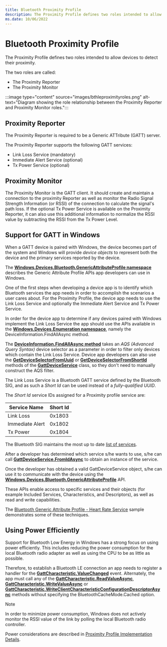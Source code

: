 ```yaml
---
title: Bluetooth Proximity Profile
description: The Proximity Profile defines two roles intended to allow devices to detect their proximity.
ms.date: 10/06/2022
---
```


# Bluetooth Proximity Profile

The Proximity Profile defines two roles intended to allow devices to detect their proximity.

The two roles are called:

- The Proximity Reporter
- The Proximity Monitor

:::image type="content" source="images/bthleproximityroles.png" alt-text="Diagram showing the role relationship between the Proximity Reporter and Proximity Monitor roles.":::

## Proximity Reporter

The Proximity Reporter is required to be a Generic ATTribute (GATT) server.

The Proximity Reporter supports the following GATT services:

- Link Loss Service (mandatory)
- Immediate Alert Service (optional)
- Tx Power Service (optional)

## Proximity Monitor

The Proximity Monitor is the GATT client. It should create and maintain a connection to the proximity Reporter as well as monitor the Radio Signal Strength Information (or RSSI) of the connection to calculate the signal's path loss. If the optional Tx Power Service is available on the Proximity Reporter, it can also use this additional information to normalize the RSSI value by subtracting the RSSI from the Tx Power Level.

## Support for GATT in Windows

When a GATT device is paired with Windows, the device becomes part of the system and Windows will provide *device objects* to represent both the device and the primary services reported by the device.

The [**Windows.Devices.Bluetooth.GenericAttributeProfile namespace**](/uwp/api/Windows.Devices.Bluetooth.GenericAttributeProfile) describes the Generic Attribute Profile APIs app developers can use in Windows.

One of the first steps when developing a device app is to identify which Bluetooth services the app needs in order to accomplish the scenarios a user cares about. For the Proximity Profile, the device app needs to use the Link Loss Service and optionally the Immediate Alert Service and Tx Power Service.

In order for the device app to determine if any devices paired with Windows implement the Link Loss Service the app should use the APIs available in the [**Windows.Devices.Enumeration namespace**](/uwp/api/Windows.Devices.Enumeration), namely the DeviceInformation.FindAllAsync method.

The [**DeviceInformation.FindAllAsync method**](/uwp/api/Windows.Devices.Enumeration.DeviceInformation#Windows_Devices_Enumeration_DeviceInformation_FindAllAsync_System_String_) takes an *AQS (Advanced Query Syntax)* device selector as a parameter in order to filter only devices which contain the Link Loss Service. Device app developers can also use the [**GetDeviceSelectorFromUuid**](/uwp/api/Windows.Devices.Bluetooth.GenericAttributeProfile.GattDeviceService#Windows_Devices_Bluetooth_GenericAttributeProfile_GattDeviceService_GetDeviceSelectorFromUuid_System_Guid_) or [**GetDeviceSelectorFromShortId**](/uwp/api/Windows.Devices.Bluetooth.GenericAttributeProfile.GattDeviceService#Windows_Devices_Bluetooth_GenericAttributeProfile_GattDeviceService_GetDeviceSelectorFromShortId_System_UInt16_) methods of the [**GattDeviceService**](/uwp/api/Windows.Devices.Bluetooth.GenericAttributeProfile.GattDeviceService) class, so they don't need to manually construct the AQS filter.

The Link Loss Service is a Bluetooth GATT service defined by the Bluetooth SIG, and as such a *Short Id* can be used instead of a *fully-qualified UUID*.

The *Short Id* service IDs assigned for a Proximity profile service are:

| Service Name | Short Id |
|--|--|
| Link Loss | 0x1803 |
| Immediate Alert | 0x1802 |
| Tx Power | 0x1804 |

The Bluetooth SIG maintains the most up to date [list of services](https://go.microsoft.com/fwlink/p/?linkid=320723).

After a developer has determined which service s/he wants to use, s/he can call [**GattDeviceService.FromIdAsync**](/uwp/api/Windows.Devices.Bluetooth.GenericAttributeProfile.GattDeviceService#Windows_Devices_Bluetooth_GenericAttributeProfile_GattDeviceService_FromIdAsync_System_String_) to obtain an instance of the service.

Once the developer has obtained a valid GattDeviceService object, s/he can use it to communicate with the device using the [**Windows.Devices.Bluetooth.GenericAttributeProfile**](/uwp/api/Windows.Devices.Bluetooth.GenericAttributeProfile) API.

These APIs enable access to specific services and their objects (for example Included Services, Characteristics, and Descriptors), as well as read and write capabilities.

The [Bluetooth Generic Attribute Profile - Heart Rate Service](/samples/browse/) sample demonstrates some of these techniques.

## Using Power Efficiently

Support for Bluetooth Low Energy in Windows has a strong focus on using power efficiently. This includes reducing the power consumption for the local Bluetooth radio adapter as well as using the CPU to be as little as possible.

Therefore, to establish a Bluetooth LE connection an app needs to register a handler for the [**GattCharacteristic.ValueChanged**](/uwp/api/Windows.Devices.Bluetooth.GenericAttributeProfile.GattCharacteristic#Windows_Devices_Bluetooth_GenericAttributeProfile_GattCharacteristic_ValueChanged) event. Alternately, the app must call any of the [**GattCharacteristic.ReadValueAsync**](/uwp/api/Windows.Devices.Bluetooth.GenericAttributeProfile.GattCharacteristic#Windows_Devices_Bluetooth_GenericAttributeProfile_GattCharacteristic_ReadValueAsync_Windows_Devices_Bluetooth_BluetoothCacheMode_), [**GattCharacteristic.WriteValueAsync**](/uwp/api/Windows.Devices.Bluetooth.GenericAttributeProfile.GattCharacteristic#Windows_Devices_Bluetooth_GenericAttributeProfile_GattCharacteristic_WriteValueAsync_Windows_Storage_Streams_IBuffer_) or [**GattCharacteristic.WriteClientCharacteristicConfigurationDescriptorAsync**](/uwp/api/Windows.Devices.Bluetooth.GenericAttributeProfile.GattCharacteristic#Windows_Devices_Bluetooth_GenericAttributeProfile_GattCharacteristic_WriteClientCharacteristicConfigurationDescriptorAsync_Windows_Devices_Bluetooth_GenericAttributeProfile_GattClientCharacteristicConfigurationDescriptorValue_) methods without specifying the BluetoothCacheMode.Cached option.

> [!NOTE]
> In order to minimize power consumption, Windows does not actively monitor the RSSI value of the link by polling the local Bluetooth radio controller.

Power considerations are described in [Proximity Profile Implementation Details](proximity-profile-implementation-details.md).

